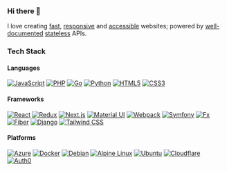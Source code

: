 ### Hi there 👋

I love creating [fast](https://web.dev/measure/), [responsive](https://tailwindcss.com/) and [accessible](https://www.w3.org/WAI/tutorials/) websites; powered by [well-documented](https://swagger.io/resources/open-api/) [stateless](https://jwt.io/) APIs.

### Tech Stack

#### Languages

[![JavaScript](https://img.shields.io/badge/JavaScript-fff?style=for-the-badge&logo=javascript&logoColor=24292f)](https://developer.mozilla.org/en-US/docs/Web/JavaScript)
[![PHP](https://img.shields.io/badge/PHP-fff?style=for-the-badge&logo=php&logoColor=24292f)](https://www.php.net/)
[![Go](https://img.shields.io/badge/Go-fff?style=for-the-badge&logo=Go&logoColor=24292f)](https://go.dev/)
[![Python](https://img.shields.io/badge/Python-fff?style=for-the-badge&logo=python&logoColor=24292f)](https://www.python.org/)
[![HTML5](https://img.shields.io/badge/HTML5-fff?style=for-the-badge&logo=html5&logoColor=24292f)](https://developer.mozilla.org/en-US/docs/Web/HTML)
[![CSS3](https://img.shields.io/badge/CSS3-fff?style=for-the-badge&logo=css3&logoColor=24292f)](https://developer.mozilla.org/en-US/docs/Web/CSS)

#### Frameworks

[![React](https://img.shields.io/badge/React-fff?style=for-the-badge&logo=react&logoColor=24292f)](https://reactjs.org/)
[![Redux](https://img.shields.io/badge/Redux-fff?style=for-the-badge&logo=redux&logoColor=24292f)](https://redux-toolkit.js.org/)
[![Next.js](https://img.shields.io/badge/Next.js-fff?style=for-the-badge&logo=next.js&logoColor=24292f)](https://nextjs.org/)
[![Material UI](https://img.shields.io/badge/Material--UI-fff?style=for-the-badge&logo=mui&logoColor=24292f)](https://mui.com/)
[![Webpack](https://img.shields.io/badge/Webpack-fff?style=for-the-badge&logo=webpack&logoColor=24292f)](https://webpack.js.org/)
[![Symfony](https://img.shields.io/badge/Symfony-fff?style=for-the-badge&logo=symfony&logoColor=24292f)](https://symfony.com/)
[![Fx](https://img.shields.io/badge/Fx-fff?style=for-the-badge&logo=gunicorn&logoColor=24292f)](https://pkg.go.dev/go.uber.org/fx)
[![Fiber](https://img.shields.io/badge/Fiber-fff?style=for-the-badge&logo=azure-functions&logoColor=24292f)](https://gofiber.io/)
[![Django](https://img.shields.io/badge/Django-fff?style=for-the-badge&logo=django&logoColor=24292f)](https://www.djangoproject.com/)
[![Tailwind CSS](https://img.shields.io/badge/Tailwind_CSS-fff?style=for-the-badge&logo=tailwind-css&logoColor=24292f)](https://tailwindcss.com/)

#### Platforms

[![Azure](https://img.shields.io/badge/Azure-fff?style=for-the-badge&logo=microsoft-azure&logoColor=24292f)](https://azure.microsoft.com/)
[![Docker](https://img.shields.io/badge/Docker-fff?style=for-the-badge&logo=docker&logoColor=24292f)](https://www.docker.com/)
[![Debian](https://img.shields.io/badge/Debian-fff?style=for-the-badge&logo=debian&logoColor=24292f)](https://www.debian.org/)
[![Alpine Linux](https://img.shields.io/badge/Alpine_Linux-fff?style=for-the-badge&logo=alpine-linux&logoColor=24292f)](https://alpinelinux.org/)
[![Ubuntu](https://img.shields.io/badge/Ubuntu-fff?style=for-the-badge&logo=ubuntu&logoColor=24292f)](https://ubuntu.com/)
[![Cloudflare](https://img.shields.io/badge/Cloudflare-fff?style=for-the-badge&logo=cloudflare&logoColor=24292f)](https://www.cloudflare.com/)
[![Auth0](https://img.shields.io/badge/Auth0-fff?style=for-the-badge&logo=auth0&logoColor=24292f)](https://auth0.com/)

